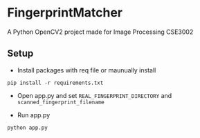 # FingerprintMatcher
A Python OpenCV2 project made for Image Processing CSE3002

## Setup
- Install packages with req file or maunually install
```
pip install -r requirements.txt
```
- Open app.py and set `REAL_FINGERPRINT_DIRECTORY` and `scanned_fingerprint_filename`

- Run app.py
```
python app.py
```
